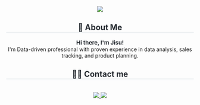 <div align= "center">
    <img src="https://capsule-render.vercel.app/api?type=waving&color=gradient&height=120&text=Hi%20!%20I'm%20Jisu!%20👩🏻‍💻&animation=&fontColor=000000&fontSize=70" />
    </div>
    <div align= "center"> 
    <h2 style="border-bottom: 1px solid #d8dee4; color: #282d33;"> 👋 About Me </h2>  
    <div style="font-weight: 700; font-size: 15px; text-align: center; color: #282d33;"> Hi there, I'm Jisu! </div>I'm Data-driven professional with proven experience in data analysis, sales tracking, and product planning. </div> 
    </div>
    <div align= "center">
    <h2 style="border-bottom: 1px solid #d8dee4; color: #282d33;"> 🧑‍💻 Contact me </h2> <br> 
    <div align= "center"> <a href=https://www.notion.so/Jisu-Ha-113b2d0f975a80a589c7cd85d248a516> <img src="https://img.shields.io/badge/Notion-000000?style=for-the-badge&logo=Notion&logoColor=white&link=https://www.notion.so/Jisu-Ha-113b2d0f975a80a589c7cd85d248a516"> </a>
         <a href=mailto:hidy701@gmail.com> <img src="https://img.shields.io/badge/Gmail-EA4335?style=for-the-badge&logo=Gmail&logoColor=white&link=mailto:hidy701@gmail.com"> </a>
          </div>  <br> 
    <div align= "center">  </div> 
    </div>
    
